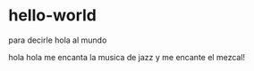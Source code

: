 # hello-world
para decirle hola al mundo


hola hola me encanta la musica de jazz y me encante el mezcal!
